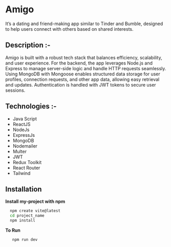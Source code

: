 







# Amigo

It’s a dating and friend-making app similar to Tinder and Bumble, designed to help users connect with others based on shared interests.

## Description :-

Amigo is built with a robust tech stack that balances efficiency, scalability, and user experience. For the backend, the app leverages Node.js and Express to manage server-side logic and handle HTTP requests seamlessly. Using MongoDB with Mongoose enables structured data storage for user profiles, connection requests, and other app data, allowing easy retrieval and updates. Authentication is handled with JWT tokens to secure user sessions.

## Technologies :-

- Java Script
- ReactJS
- NodeJs
- ExpressJs
- MongoDB
- Nodemailer
- Multer
- JWT
- Redux Toolkit
- React Router
- Tailwind 


## Installation

**Install my-project with npm**

```bash
  npm create vite@latest
  cd project_name
  npm install

```

**To Run**
```bash
   npm run dev
